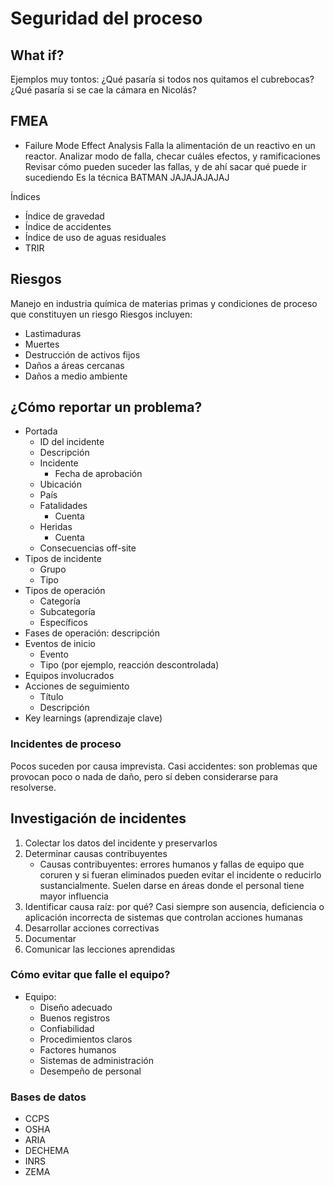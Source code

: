 # Seguridad del proceso

## What if? 

Ejemplos muy tontos: 
¿Qué pasaría si todos nos quitamos el cubrebocas? 
¿Qué pasaría si se cae la cámara en Nicolás? 

## FMEA 
- Failure Mode Effect Analysis
Falla la alimentación de un reactivo en un reactor.
Analizar modo de falla, checar cuáles efectos, y ramificaciones
Revisar cómo pueden suceder las fallas, y de ahí sacar qué puede ir sucediendo
Es la técnica BATMAN JAJAJAJAJAJ 

Índices
- Índice de gravedad
- Índice de accidentes
- Índice de uso de aguas residuales
- TRIR

## Riesgos
Manejo en industria química de materias primas y condiciones de proceso que constituyen un riesgo
Riesgos incluyen:
- Lastimaduras
- Muertes
- Destrucción de activos fijos
- Daños a áreas cercanas
- Daños a medio ambiente

## ¿Cómo reportar un problema?

- Portada
	- ID del incidente
	- Descripción
	- Incidente
		- Fecha de aprobación
	- Ubicación
	- País
	- Fatalidades
		- Cuenta
	- Heridas
		- Cuenta
	- Consecuencias off-site
- Tipos de incidente
	- Grupo
	- Tipo
- Tipos de operación
	- Categoría
	- Subcategoría
	- Específicos
- Fases de operación: descripción
- Eventos de inicio
	- Evento
	- Tipo (por ejemplo, reacción descontrolada)
- Equipos involucrados
- Acciones de seguimiento
	- Título
	- Descripción
- Key learnings (aprendizaje clave)


### Incidentes de proceso

Pocos suceden por causa imprevista.
Casi accidentes: son problemas que provocan poco o nada de daño, pero sí deben considerarse para resolverse. 

## Investigación de incidentes
1. Colectar los datos del incidente y preservarlos
2. Determinar causas contribuyentes
	- Causas contribuyentes: errores humanos y fallas de equipo que coruren y si fueran eliminados pueden evitar el incidente o reducirlo sustancialmente. Suelen darse en áreas donde el personal tiene mayor influencia
3. Identificar causa raíz: por qué? Casi siempre son ausencia, deficiencia o aplicación incorrecta de sistemas que controlan acciones humanas
4. Desarrollar acciones correctivas
5. Documentar
6. Comunicar las lecciones aprendidas
	
### Cómo evitar que falle el equipo?
- Equipo:
	- Diseño adecuado
	- Buenos registros
	- Confiabilidad
	- Procedimientos claros
	- Factores humanos
	- Sistemas de administración
	- Desempeño de personal
### Bases de datos
- CCPS
- OSHA
- ARIA
- DECHEMA
- INRS
- ZEMA

